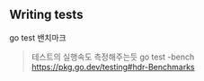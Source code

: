 ## Writing tests


go test 밴치마크 
> 테스트의 실행속도 측정해주는듯
go test -bench
https://pkg.go.dev/testing#hdr-Benchmarks